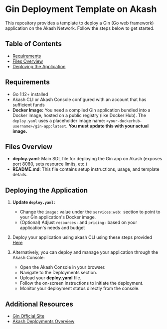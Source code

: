 # Gin Deployment Template on Akash

This repository provides a template to deploy a Gin (Go web framework) application on the Akash Network. Follow the steps below to get started.

## Table of Contents

- [Requirements](#requirements)
- [Files Overview](#files-overview)
- [Deploying the Application](#deploying-the-application)

## Requirements

- Go 1.12+ installed
- Akash CLI or Akash Console configured with an account that has sufficient funds
- **Docker Image:** You need a compiled Gin application bundled into a Docker image, hosted on a public registry (like Docker Hub). The `deploy.yaml` uses a placeholder image name: `<your-dockerhub-username>/gin-app:latest`. **You must update this with your actual image.**


## Files Overview

- **deploy.yaml**: Main SDL file for deploying the Gin app on Akash (exposes port 8080, sets resource limits, etc.)
- **README.md**: This file contains setup instructions, usage, and template details.

## Deploying the Application

1.  **Update `deploy.yaml`:**
    * Change the `image:` value under the `services:web:` section to point to your Gin application's Docker image.
    * (Optional) Adjust `resources:` and `pricing:` based on your application's needs and budget
2. Deploy your application using akash CLI using these steps provided [Here](https://akash.network/docs/deployments/akash-cli/installation/)
     
3. Alternatively, you can deploy and manage your application through the Akash Console:
   - Open the Akash Console in your browser.
   - Navigate to the Deployments section.
   - Upload your **deploy.yaml** file.
   - Follow the on-screen instructions to initiate the deployment.
   - Monitor your deployment status directly from the console.

## Additional Resources

- [Gin Official Site](https://gin-gonic.com/)
- [Akash Deployments Overview](https://docs.akash.network/how-to/)
